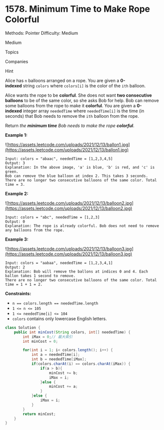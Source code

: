 # 1578. Minimum Time to Make Rope Colorful

Methods: Pointer
Difficulty: Medium

Medium

Topics

Companies

Hint

Alice has `n` balloons arranged on a rope. You are given a **0-indexed** string `colors` where `colors[i]` is the color of the `ith` balloon.

Alice wants the rope to be **colorful**. She does not want **two consecutive balloons** to be of the same color, so she asks Bob for help. Bob can remove some balloons from the rope to make it **colorful**. You are given a **0-indexed** integer array `neededTime` where `neededTime[i]` is the time (in seconds) that Bob needs to remove the `ith` balloon from the rope.

Return *the **minimum time** Bob needs to make the rope **colorful***.

**Example 1:**

![https://assets.leetcode.com/uploads/2021/12/13/ballon1.jpg](https://assets.leetcode.com/uploads/2021/12/13/ballon1.jpg)

```
Input: colors = "abaac", neededTime = [1,2,3,4,5]
Output: 3
Explanation: In the above image, 'a' is blue, 'b' is red, and 'c' is green.
Bob can remove the blue balloon at index 2. This takes 3 seconds.
There are no longer two consecutive balloons of the same color. Total time = 3.
```

**Example 2:**

![https://assets.leetcode.com/uploads/2021/12/13/balloon2.jpg](https://assets.leetcode.com/uploads/2021/12/13/balloon2.jpg)

```
Input: colors = "abc", neededTime = [1,2,3]
Output: 0
Explanation: The rope is already colorful. Bob does not need to remove any balloons from the rope.

```

**Example 3:**

![https://assets.leetcode.com/uploads/2021/12/13/balloon3.jpg](https://assets.leetcode.com/uploads/2021/12/13/balloon3.jpg)

```
Input: colors = "aabaa", neededTime = [1,2,3,4,1]
Output: 2
Explanation: Bob will remove the ballons at indices 0 and 4. Each ballon takes 1 second to remove.
There are no longer two consecutive balloons of the same color. Total time = 1 + 1 = 2.

```

**Constraints:**

- `n == colors.length == neededTime.length`
- `1 <= n <= 105`
- `1 <= neededTime[i] <= 104`
- `colors` contains only lowercase English letters.

```java
class Solution {
    public int minCost(String colors, int[] neededTime) {
        int iMax = 0;// 最大索引
        int minCost = 0;

        for(int i = 1; i< colors.length(); i++) {
            int a = neededTime[i];
            int b = neededTime[iMax];
            if(colors.charAt(i) == colors.charAt(iMax)) {
                if(a > b){
                    minCost += b;
                    iMax = i;
                }else {
                    minCost += a;
                }
            }else {
                iMax = i;
            }
        }
        return minCost;
    }
}
```